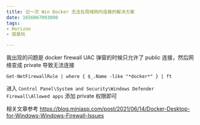 ```yaml
---
title: 记一次 Win Docker 无法在局域网内连接的解决方案
date: 1656067093000
tags:
- Horizon
- 就是玩

---
```

我出现的问题是 docker firewall UAC 弹窗的时候只允许了 public 连接，然后网络变成 private 导致无法连接

```shell
Get-NetFirewallRule | where { $_.Name -like "*docker*" } | ft
```

进入 `Control Panel\System and Security\Windows Defender Firewall\Allowed apps` 添加 private 权限即可

相关文章参考
https://blog.miniasp.com/post/2021/06/14/Docker-Desktop-for-Windows-Windows-Firewall-Issues